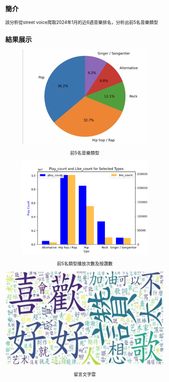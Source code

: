 ## 簡介
該分析從street voice爬取2024年1月的近6週音樂排名，分析出前5名音樂類型

## 結果展示
<div align=center><img height="300" src="https://github.com/wwweiting/music_ranking/blob/main/PieChart.png"/></div>
<p align=center>前5名音樂類型</p>
<div align=center><img height="300" src="https://github.com/wwweiting/music_ranking/blob/main/type.png"/></div>
<p align=center>前5名類型播放次數及按讚數</p>
<div align=center><img height="300" src="https://github.com/wwweiting/music_ranking/blob/main/WordCloud.jpg"/></div>
<p align=center>留言文字雲</p>
